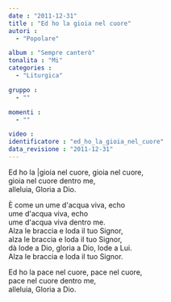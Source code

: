 ```yaml
---
date : "2011-12-31"
title : "Ed ho la gioia nel cuore"
autori : 
  - "Popolare"

album : "Sempre canterò"
tonalita : "Mi"
categories : 
  - "Liturgica"

gruppo : 
  - ""

momenti : 
  - ""

video : 
identificatore : "ed_ho_la_gioia_nel_cuore"
data_revisione : "2011-12-31"
---
```

  
  
Ed ho la |gioia nel cuore, gioia nel cuore,  
gioia nel cuore dentro me,  
alleluia, Gloria a Dio.  
  
  
È come un ume d'acqua viva, echo  
ume d'acqua viva, echo  
ume d'acqua viva dentro me.  
Alza le braccia e loda il tuo Signor,  
alza le braccia e loda il tuo Signor,  
dà lode a Dio, gloria a Dio, lode a Lui.  
Alza le braccia e loda il tuo Signor.  
  
  
  
Ed ho la pace nel cuore, pace nel cuore,  
pace nel cuore dentro me,  
alleluia, Gloria a Dio.  
  
